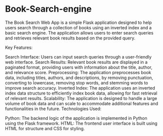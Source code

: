 # Book-Search-engine

The Book Search Web App is a simple Flask application designed to help users search through a collection of books using an inverted index and a basic search engine. The application allows users to enter search queries and retrieves relevant book results based on the provided query.

Key Features:

Search Interface: Users can input search queries through a user-friendly web interface.
Search Results: Relevant book results are displayed in a paginated format, providing users with information about the title, author, and relevance score.
Preprocessing: The application preprocesses book data, including titles, authors, and descriptions, by removing punctuation, converting to lowercase, removing stop words, and stemming words to improve search accuracy.
Inverted Index: The application uses an inverted index data structure to efficiently index book data, allowing for fast retrieval of relevant results.
Scalability: The application is designed to handle a large volume of book data and can scale to accommodate additional features and functionalities in the future.
Technologies Used:

Python: The backend logic of the application is implemented in Python using the Flask framework.
HTML: The frontend user interface is built using HTML for structure and CSS for styling.
